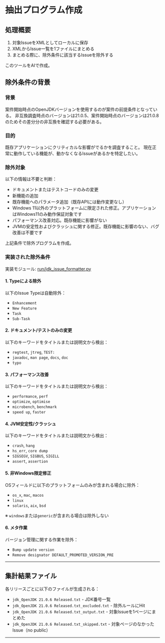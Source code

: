 # 抽出プログラム作成

## 処理概要

1. 対象IssueをXMLとしてローカルに保存
2. XMLからIssue一覧を1ファイルにまとめる
3. まとめる際に、除外条件に該当するIssueを除外する

このツールをAIで作成。

## 除外条件の背景

### 背景
案件開始時点のOpenJDKバージョンを使用するのが案件の前提条件となっている。
非互換調査時点のバージョンは21.0.5、案件開始時点のバージョンは21.0.8のためその差分分の非互換を確認する必要がある。

### 目的
既存アプリケーションにクリティカルな影響がでるかを調査すること。
現在正常に動作している機能が、動かなくなるIssueがあるかを特定したい。

### 除外対象
以下の情報は不要と判断：

- ドキュメントまたはテストコードのみの変更
- 新機能の追加
- 既存機能へのパラメータ追加（既存APIには動作変更なし）
- Windows 11以外のプラットフォームに限定された修正。アプリケーションはWindows11のみ動作保証対象です
- パフォーマンス改善対応。既存機能に影響がない
- JVMの安定性およびクラッシュに関する修正。既存機能に影響のない、バグ改善は不要です

上記条件で除外プログラムを作成。

### 実装された除外条件

実装モジュール: [run/jdk_issue_formatter.py](../run/jdk_issue_formatter.py)

#### 1. Typeによる除外
以下のIssue Typeは自動除外：
- `Enhancement`
- `New Feature`
- `Task`
- `Sub-Task`

#### 2. ドキュメント/テストのみの変更
以下のキーワードをタイトルまたは説明文から検出：
- `regtest`, `jtreg`, `TEST:`
- `javadoc`, `man page`, `docs`, `doc`
- `typo`

#### 3. パフォーマンス改善
以下のキーワードをタイトルまたは説明文から検出：
- `performance`, `perf`
- `optimize`, `optimise`
- `microbench`, `benchmark`
- `speed up`, `faster`

#### 4. JVM安定性/クラッシュ
以下のキーワードをタイトルまたは説明文から検出：
- `crash`, `hang`
- `hs_err`, `core dump`
- `SIGSEGV`, `SIGBUS`, `SIGILL`
- `assert`, `assertion`

#### 5. 非Windows限定修正
OSフィールドに以下のプラットフォームのみが含まれる場合に除外：
- `os_x`, `mac`, `macos`
- `linux`
- `solaris`, `aix`, `bsd`

※ `windows`または`generic`が含まれる場合は除外しない

#### 6. メタ作業
バージョン管理に関する作業を除外：
- `Bump update version`
- `Remove designator DEFAULT_PROMOTED_VERSION_PRE`

---

## 集計結果ファイル

各リリースごとに以下のファイルが生成される：

- `jdk_OpenJDK 21.0.6 Released.txt` - JDK番号一覧
- `jdk_OpenJDK 21.0.6 Released.txt_excluded.txt` - 除外ルールにHit
- `jdk_OpenJDK 21.0.6 Released.txt_output.txt` - 対象Issueを1ページにまとめた
- `jdk_OpenJDK 21.0.6 Released.txt_skipped.txt` - 対象ページのなかったIssue（no public）

---

